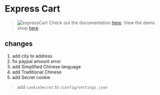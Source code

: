 # Express Cart
> ![expressCart](https://raw.githubusercontent.com/mrvautin/expressCart/master/public/images/logo.png)
> Check out the documentation [here](https://github.com/mrvautin/expressCart/wiki).
> View the demo shop [here](https://expresscart-demo.markmoffat.com/).

## changes
1. add city to address
2. fix paypal amount error
3. add Simplified Chinese language
4. add Traditional Chinese
5. add Secret cookie
  > add `cookieSecret` to `/config/settings.json`